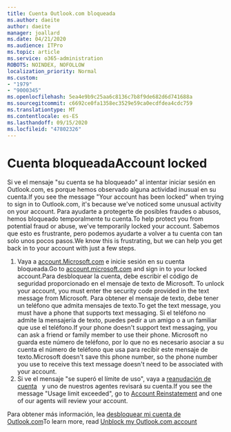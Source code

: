```yaml
---
title: Cuenta Outlook.com bloqueada
ms.author: daeite
author: daeite
manager: joallard
ms.date: 04/21/2020
ms.audience: ITPro
ms.topic: article
ms.service: o365-administration
ROBOTS: NOINDEX, NOFOLLOW
localization_priority: Normal
ms.custom:
- "1979"
- "9000345"
ms.openlocfilehash: 5ea4e9b9c25aa6c8136c7b8f9de682d6d741688a
ms.sourcegitcommit: c6692ce0fa1358ec3529e59ca0ecdfdea4cdc759
ms.translationtype: MT
ms.contentlocale: es-ES
ms.lasthandoff: 09/15/2020
ms.locfileid: "47802326"
---
```

# <a name="account-locked"></a><span data-ttu-id="15dd1-102">Cuenta bloqueada</span><span class="sxs-lookup"><span data-stu-id="15dd1-102">Account locked</span></span>

<span data-ttu-id="15dd1-103">Si ve el mensaje "su cuenta se ha bloqueado" al intentar iniciar sesión en Outlook.com, es porque hemos observado alguna actividad inusual en su cuenta.</span><span class="sxs-lookup"><span data-stu-id="15dd1-103">If you see the message "Your account has been locked" when trying to sign in to Outlook.com, it's because we've noticed some unusual activity on your account.</span></span> <span data-ttu-id="15dd1-104">Para ayudarte a protegerte de posibles fraudes o abusos, hemos bloqueado temporalmente tu cuenta.</span><span class="sxs-lookup"><span data-stu-id="15dd1-104">To help protect you from potential fraud or abuse, we've temporarily locked your account.</span></span> <span data-ttu-id="15dd1-105">Sabemos que esto es frustrante, pero podemos ayudarte a volver a tu cuenta con tan solo unos pocos pasos.</span><span class="sxs-lookup"><span data-stu-id="15dd1-105">We know this is frustrating, but we can help you get back in to your account with just a few steps.</span></span>

1. <span data-ttu-id="15dd1-106">Vaya a [account.Microsoft.com](https://go.microsoft.com/fwlink/?linkid=2090484) e inicie sesión en su cuenta bloqueada.</span><span class="sxs-lookup"><span data-stu-id="15dd1-106">Go to [account.microsoft.com](https://go.microsoft.com/fwlink/?linkid=2090484) and sign in to your locked account.</span></span><span data-ttu-id="15dd1-107">Para desbloquear la cuenta, debe escribir el código de seguridad proporcionado en el mensaje de texto de Microsoft.</span><span class="sxs-lookup"><span data-stu-id="15dd1-107"> To unlock your account, you must enter the security code provided in the text message from Microsoft.</span></span> <span data-ttu-id="15dd1-108">Para obtener el mensaje de texto, debe tener un teléfono que admita mensajes de texto.</span><span class="sxs-lookup"><span data-stu-id="15dd1-108">To get the text message, you must have a phone that supports text messaging.</span></span> <span data-ttu-id="15dd1-109">Si el teléfono no admite la mensajería de texto, puedes pedir a un amigo o a un familiar que use el teléfono.</span><span class="sxs-lookup"><span data-stu-id="15dd1-109">If your phone doesn't support text messaging, you can ask a friend or family member to use their phone.</span></span> <span data-ttu-id="15dd1-110">Microsoft no guarda este número de teléfono, por lo que no es necesario asociar a su cuenta el número de teléfono que usa para recibir este mensaje de texto.</span><span class="sxs-lookup"><span data-stu-id="15dd1-110">Microsoft doesn't save this phone number, so the phone number you use to receive this text message doesn't need to be associated with your account.</span></span>
2. <span data-ttu-id="15dd1-111">Si ve el mensaje "se superó el límite de uso", vaya a [reanudación de cuenta](https://go.microsoft.com/fwlink/?linkid=2090483)   y uno de nuestros agentes revisará su cuenta.</span><span class="sxs-lookup"><span data-stu-id="15dd1-111">If you see the message "Usage limit exceeded", go to [Account Reinstatement](https://go.microsoft.com/fwlink/?linkid=2090483) and one of our agents will review your account.</span></span>

<span data-ttu-id="15dd1-112">Para obtener más información, lea [desbloquear mi cuenta de Outlook.com](https://support.office.com/article/f4ad2701-d166-4d8b-8a6a-9af2a1f8a4c4?wt.mc_id=Office_Outlook_com_Alchemy)</span><span class="sxs-lookup"><span data-stu-id="15dd1-112">To learn more, read [Unblock my Outlook.com account](https://support.office.com/article/f4ad2701-d166-4d8b-8a6a-9af2a1f8a4c4?wt.mc_id=Office_Outlook_com_Alchemy)</span></span> 